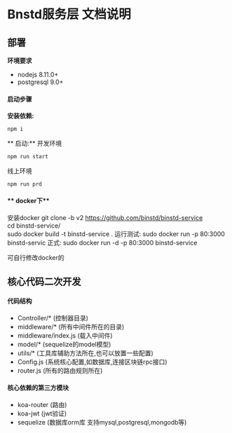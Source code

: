 # Bnstd服务层 文档说明

## 部署
**环境要求**
+ nodejs 8.11.0+
+ postgresql 9.0+

#### 启动步骤
**安装依赖:**
```js
npm i
```
** 启动:**
开发环境
```js
npm run start
```
线上环境
```js
npm run prd
```

#### ** docker下**
 安装docker 
 git clone -b v2 https://github.com/binstd/binstd-service  
 cd binstd-service/   
 sudo docker build -t binstd-service .
 运行测试:
 sudo docker run -p 80:3000 binstd-servic
 正式:
 sudo docker run -d -p 80:3000 binstd-service
 
 可自行修改docker的


## 核心代码二次开发
#### 代码结构
+ Controller/\* (控制器目录)
+ middleware/\*  (所有中间件所在的目录)
+ middleware/index.js (载入中间件)
+ model/\* (sequelize的model模型)
+ utils/\*  (工具库辅助方法所在,也可以放置一些配置)
+ Config.js (系统核心配置,如数据库,连接区块链rpc接口)
+ router.js (所有的路由规则所在)

#### 核心依赖的第三方模块
+ koa-router (路由)
+ koa-jwt (jwt验证)
+ sequelize (数据库orm库 支持mysql,postgresql,mongodb等)




